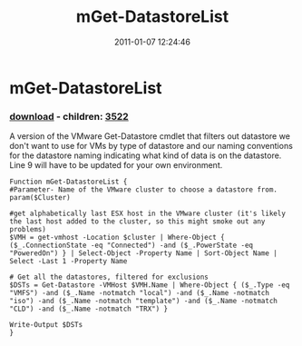﻿---
pid:            2448
poster:         monahancj
title:          mGet-DatastoreList
date:           2011-01-07 12:24:46
format:         posh
parent:         0
parent:         0
children:       3522
---

# mGet-DatastoreList

### [download](2448.ps1) - children: [3522](3522.md)

A version of the VMware Get-Datastore cmdlet that filters out datastore we don't want to use for VMs by type of datastore and our naming conventions for the datastore naming indicating what kind of data is on the datastore.  Line 9 will have to be updated for your own environment.

```posh
Function mGet-DatastoreList {
#Parameter- Name of the VMware cluster to choose a datastore from.
param($Cluster)

#get alphabetically last ESX host in the VMware cluster (it's likely the last host added to the cluster, so this might smoke out any problems)
$VMH = get-vmhost -Location $cluster | Where-Object { ($_.ConnectionState -eq "Connected") -and ($_.PowerState -eq "PoweredOn") } | Select-Object -Property Name | Sort-Object Name | Select -Last 1 -Property Name

# Get all the datastores, filtered for exclusions
$DSTs = Get-Datastore -VMHost $VMH.Name | Where-Object { ($_.Type -eq "VMFS") -and ($_.Name -notmatch "local") -and ($_.Name -notmatch "iso") -and ($_.Name -notmatch "template") -and ($_.Name -notmatch "CLD") -and ($_.Name -notmatch "TRX") }

Write-Output $DSTs
}


```
